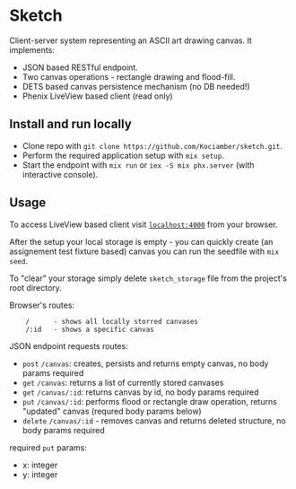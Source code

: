 # Sketch

Client-server system representing an ASCII art drawing canvas. It implements:

*   JSON based RESTful endpoint.
*   Two canvas operations - rectangle drawing and flood-fill.
*   DETS based canvas persistence mechanism (no DB needed!)
*   Phenix LiveView based client (read only)

## Install and run locally
  * Clone repo with `git clone https://github.com/Kociamber/sketch.git`.
  * Perform the required application setup with `mix setup`.
  * Start the endpoint with `mix run` or `iex -S mix phx.server` (with interactive console).

## Usage

To access LiveView based client visit [`localhost:4000`](http://localhost:4000) from your browser.    

After the setup your local storage is empty - you can quickly create (an assignement test fixture based) canvas you can run the seedfile with `mix seed`.  

To "clear" your storage simply delete `sketch_storage` file from the project's root directory.

Browser's routes:
```
    /      - shows all locally storred canvases
    /:id   - shows a specific canvas
```

JSON endpoint requests routes:
* `post` `/canvas`: creates, persists and returns empty canvas, no body params required
* `get` `/canvas`: returns a list of currently stored canvases
* `get` `/canvas/:id`: returns canvas by id, no body params required
* `put` `/canvas/:id`: performs flood or rectangle draw operation, returns "updated" canvas (requred body params below)
* `delete` `/canvas/:id` - removes canvas and returns deleted structure, no body params required

required `put` params:
* x: integer
* y: integer
